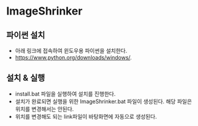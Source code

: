 # ImageShrinker

## 파이썬 설치
- 아래 링크에 접속하여 윈도우용 파이썬을 설치한다.
- https://www.python.org/downloads/windows/.

## 설치 & 실행
- install.bat 파일을 실행하여 설치를 진행한다.
- 설치가 완료되면 실행을 위한 ImageShrinker.bat 파일이 생성된다. 해당 파일은 위치를 변경해서는 안된다.
- 위치를 변경해도 되는 link파일이 바탕화면에 자동으로 생성된다.
